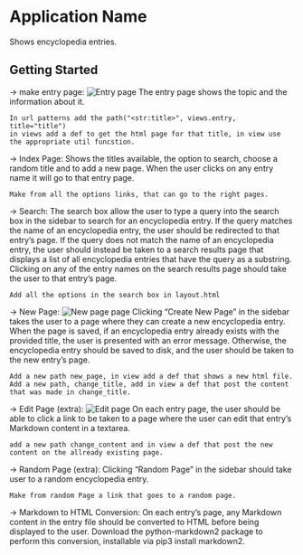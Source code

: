 # Application Name

Shows encyclopedia entries. 


## Getting Started
-> make entry page:
![Entry page](/image/entry.jpeg)
    The entry page shows the topic and the information about it. 
    
    In url patterns add the path("<str:title>", views.entry, title="title")
    in views add a def to get the html page for that title, in view use the appropriate util funcstion.

-> Index Page:
    Shows the titles available, the option to search, choose a random title and to add a new page. When the user clicks on any entry name it will go to that entry page. 
    
    Make from all the options links, that can go to the right pages. 

-> Search: 
    The search box allow the user to type a query into the search box in the sidebar to search for an encyclopedia entry. If the query matches the name of an encyclopedia entry, the user should be redirected to that entry’s page. If the query does not match the name of an encyclopedia entry, the user should instead be taken to a search results page that displays a list of all encyclopedia entries that have the query as a substring. Clicking on any of the entry names on the search results page should take the user to that entry’s page. 
    
    Add all the options in the search box in layout.html

-> New Page:
![New page page](/image/new_page.jpeg)
    Clicking “Create New Page” in the sidebar takes the user to a page where they can create a new encyclopedia entry.
    When the page is saved, if an encyclopedia entry already exists with the provided title, the user is  presented with an error message.
    Otherwise, the encyclopedia entry should be saved to disk, and the user should be taken to the new entry’s page.

    Add a new path new_page, in view add a def that shows a new html file. Add a new path, change_title, add in view a def that post the content that was made in change_title. 

-> Edit Page (extra): 
![Edit page](/image/edit.jpeg)
    On each entry page, the user should be able to click a link to be taken to a page where the user can edit that entry’s Markdown content in a textarea.

    add a new path change_content and in view a def that post the new content on the allready existing page.

-> Random Page (extra): 
    Clicking “Random Page” in the sidebar should take user to a random encyclopedia entry.

    Make from random Page a link that goes to a random page. 

-> Markdown to HTML Conversion: 
    On each entry’s page, any Markdown content in the entry file should be converted to HTML before being displayed to the user. Download the python-markdown2 package to perform this conversion, installable via pip3 install markdown2.


